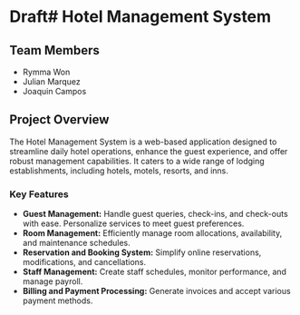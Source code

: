# Draft# Hotel Management System

## Team Members
- Rymma Won
- Julian Marquez
- Joaquin Campos

## Project Overview
The Hotel Management System is a web-based application designed to streamline daily hotel operations, enhance the guest experience, and offer robust management capabilities. It caters to a wide range of lodging establishments, including hotels, motels, resorts, and inns.

### Key Features
- **Guest Management:** Handle guest queries, check-ins, and check-outs with ease. Personalize services to meet guest preferences.
- **Room Management:** Efficiently manage room allocations, availability, and maintenance schedules.
- **Reservation and Booking System:** Simplify online reservations, modifications, and cancellations.
- **Staff Management:** Create staff schedules, monitor performance, and manage payroll.
- **Billing and Payment Processing:** Generate invoices and accept various payment methods.


